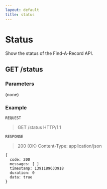 ```yaml
---
layout: default
title: status
---
```


# Status
Show the status of the Find-A-Record API.

## GET /status

### Parameters
(none)

### Example

`REQUEST`
> GET /status HTTP/1.1

`RESPONSE`
> 200 (OK)
> Content-Type: application/json

````
{
  code: 200
  messages: [ ]
  timestamp: 1391189633918
  duration: 0
  data: true
}
````